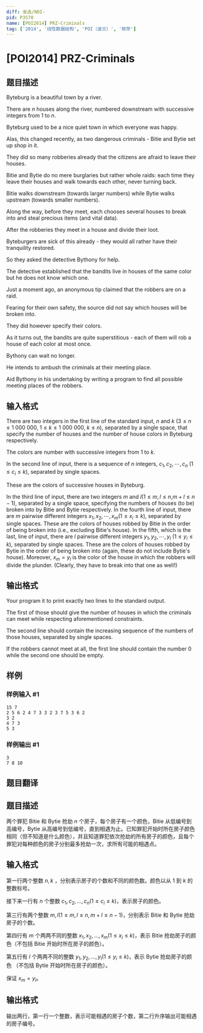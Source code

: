 ```yaml
---
diff: 省选/NOI-
pid: P3570
name: [POI2014] PRZ-Criminals
tag: ['2014', '线性数据结构', 'POI（波兰）', '枚举']
---
```

# [POI2014] PRZ-Criminals
## 题目描述

Byteburg is a beautiful town by a river.

There are $n$ houses along the river, numbered downstream with successive integers from $1$ to $n$.

Byteburg used to be a nice quiet town in which everyone was happy.

Alas, this changed recently, as two dangerous criminals - Bitie and Bytie set up shop in it.

They did so many robberies already that the citizens are afraid to leave their houses.

Bitie and Bytie do no mere burglaries but rather whole raids: each time they leave their houses and walk towards each other, never turning back.

Bitie walks downstream (towards larger numbers) while Bytie walks upstream (towards smaller numbers).

Along the way, before they meet, each chooses several houses to break into and steal precious items    (and vital data).

After the robberies they meet in a house and divide their loot.

Byteburgers are sick of this already - they would all rather have their tranquility restored.

So they asked the detective Bythony for help.

The detective established that the bandits live in houses of the same color but he does not know which one.

Just a moment ago, an anonymous tip claimed that the robbers are on a raid.

Fearing for their own safety, the source did not say which houses will be broken into.

They did however specify their colors.

As it turns out, the bandits are quite superstitious - each of them will rob a house of each color at most once.

Bythony can wait no longer.

He intends to ambush the criminals at their meeting place.

Aid Bythony in his undertaking by writing a program to find all possible meeting places of the robbers.

## 输入格式

There are two integers in the first line of the standard input, $n$ and $k$ ($3\le n\le 1\ 000\ 000$, $1\le k\le 1\ 000\ 000$, $k\le n$),  separated by a single space, that specify the number of houses and the number of house colors  in Byteburg respectively.

The colors are number with successive integers from $1$ to $k$.

In the second line of input, there is a sequence of $n$ integers, $c_1,c_2,\cdots,c_n$ ($1\le c_i\le k$), separated by single spaces.

These are the colors of successive houses in Byteburg.

In the third line of input, there are two integers $m$ and $l$($1\le m,l\le n$,$m+l\le n-1$), separated by a single space, specifying the numbers of houses (to be) broken into by Bitie and Bytie respectively. In the fourth line of input, there are $m$ pairwise different integers $x_1,x_2,\cdots,x_m$($1\le x_i\le k$), separated by single spaces. These are the colors of houses robbed by Bitie in the order of being broken into (i.e., excluding Bitie's house). In the fifth, which is the last, line of input, there are $l$ pairwise different integers $y_1,y_2,\cdots,y_l$ ($1\le y_i\le k$), separated by single spaces. These are the colors of houses robbed by Bytie in the order of being broken into (again, these do not include Bytie's house). Moreover, $x_m=y_l$ is the color of the house in which the robbers will divide the plunder. (Clearly, they have to break into that one as well!)

## 输出格式

Your program it to print exactly two lines to the standard output.

The first of those should give the number of houses in which the criminals can meet  while respecting aforementioned constraints.

The second line should contain the increasing sequence of the numbers of those houses,  separated by single spaces.

If the robbers cannot meet at all, the first line should contain the number 0 while the second one should be empty.

## 样例

### 样例输入 #1
```
15 7
2 5 6 2 4 7 3 3 2 3 7 5 3 6 2
3 2
4 7 3
5 3

```
### 样例输出 #1
```
3
7 8 10

```
## 题目翻译

## 题目描述

两个罪犯 Bitie 和 Bytie 抢劫 $n$ 个房子，每个房子有一个颜色，Bitie 从低编号到高编号，Bytie 从高编号到低编号，直到相遇为止。已知罪犯开始时所在房子颜色相同（但不知道是什么颜色），并且知道罪犯依次抢劫的所有房子的颜色，且每个罪犯对每种颜色的房子分别最多抢劫一次，求所有可能的相遇点。

## 输入格式

第一行两个整数 $n,k$ ，分别表示房子的个数和不同的颜色数。颜色以从 $1$ 到 $k$ 的整数标号。

接下来一行有 $n$ 个整数 $c_1,c_2,...,c_n (1 \le c_i \le k)$，表示房子的颜色。

第三行有两个整数 $m,l (1 \le m,l \le n,m+l \le n-1)$，分别表示 Bitie 和 Bytie 抢劫房子的个数。

第四行有 $m$ 个两两不同的整数 $x_1, x_2, ..., x_m (1 \le x_i \le k)$，表示 Bitie 抢劫房子的颜色（不包括 Bitie 开始时所在房子的颜色）。

第五行有 $l$ 个两两不同的整数 $y_1, y_2, ..., y_l (1 \le y_i \le k)$，表示 Bytie 抢劫房子的颜色 （不包括 Bytie 开始时所在房子的颜色）。

保证 $x_m = y_l$。

## 输出格式

输出两行，第一行一个整数，表示可能相遇的房子个数，第二行升序输出可能相遇的房子编号。
